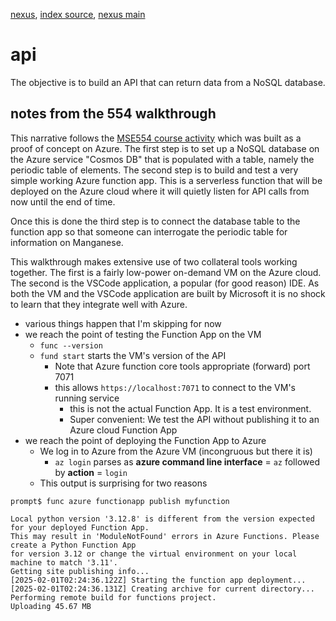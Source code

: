 [nexus](https://robfatland.github.io/nexus), [index source](https://github.com/robfatland/nexus/blob/gh-pages/index.md), 
[nexus main](https://github.com/robfatland/nexus/tree/main)


# api


The objective is to build an API that can return data from a NoSQL database.


## notes from the 554 walkthrough

This narrative follows the [MSE554 course activity]() which was built as a proof of concept on Azure. 
The first step is to set up a NoSQL database on the Azure service "Cosmos DB" that is populated with 
a table, namely the periodic table of elements. The second step is to build and test a very simple 
working Azure function app. This is a serverless function that will be deployed on the Azure cloud
where it will quietly listen for API calls from now until the end of time. 


Once this is done the third step is to connect the database table to the function app so that someone 
can interrogate the periodic table for information on Manganese. 


This walkthrough makes extensive use of two collateral tools working together. The first is a fairly
low-power on-demand VM on the Azure cloud. The second is the VSCode application, a popular (for good
reason) IDE. As both the VM and the VSCode application are built by Microsoft it is no shock to learn
that they integrate well with Azure. 

- various things happen that I'm skipping for now
- we reach the point of testing the Function App on the VM
    - `func --version`
    - `fund start` starts the VM's version of the API
        - Note that Azure function core tools appropriate (forward) port 7071
        - this allows `https://localhost:7071` to connect to the VM's running service
            - this is not the actual Function App. It is a test environment.
            - Super convenient: We test the API without publishing it to an Azure cloud Function App
- we reach the point of deploying the Function App to Azure
    - We log in to Azure from the Azure VM (incongruous but there it is)
        - `az login` parses as **azure command line interface** = `az` followed by **action** = `login`
    - This output is surprising for two reasons
 
```
prompt$ func azure functionapp publish myfunction

Local python version '3.12.8' is different from the version expected for your deployed Function App.
This may result in 'ModuleNotFound' errors in Azure Functions. Please create a Python Function App
for version 3.12 or change the virtual environment on your local machine to match '3.11'.
Getting site publishing info...
[2025-02-01T02:24:36.122Z] Starting the function app deployment...
[2025-02-01T02:24:36.131Z] Creating archive for current directory...
Performing remote build for functions project.
Uploading 45.67 MB
```
    
